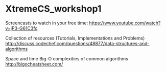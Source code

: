 # XtremeCS_workshop1

Screencasts to watch in your free time: https://www.youtube.com/watch?v=jP3-G61C3fc

Collection of resources (Tutorials, Implementations and Problems)
http://discuss.codechef.com/questions/48877/data-structures-and-algorithms

Space and time Big-O complexities of common algorithms
http://bigocheatsheet.com/

